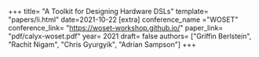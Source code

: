 +++
title= "A Toolkit for Designing Hardware DSLs"
template= "papers/li.html"
date=2021-10-22
[extra]
conference_name ="WOSET"
conference_link= "https://woset-workshop.github.io/"
paper_link= "pdf/calyx-woset.pdf"
year= 2021
draft= false
authors= ["Griffin Berlstein", "Rachit Nigam", "Chris Gyurgyik", "Adrian Sampson"]
+++
